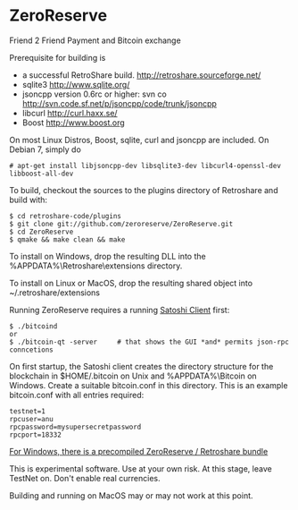 ZeroReserve
===========

Friend 2 Friend Payment and Bitcoin exchange

Prerequisite for building is
* a successful RetroShare build. http://retroshare.sourceforge.net/
* sqlite3 http://www.sqlite.org/
* jsoncpp version 0.6rc or higher: svn co http://svn.code.sf.net/p/jsoncpp/code/trunk/jsoncpp
* libcurl http://curl.haxx.se/
* Boost http://www.boost.org

On most Linux Distros, Boost, sqlite, curl and jsoncpp are included. On Debian 7, simply do

```
# apt-get install libjsoncpp-dev libsqlite3-dev libcurl4-openssl-dev libboost-all-dev
```

To build, checkout the sources to the plugins directory of Retroshare and build with:
```
$ cd retroshare-code/plugins
$ git clone git://github.com/zeroreserve/ZeroReserve.git
$ cd ZeroReserve
$ qmake && make clean && make
```

To install on Windows, drop the resulting DLL into the
%APPDATA%\Retroshare\extensions directory.

To install on Linux or MacOS, drop the resulting shared object into
~/.retroshare/extensions

Running ZeroReserve requires a running [Satoshi Client](https://bitcoin.org/en/download) first:
```
$ ./bitcoind
or
$ ./bitcoin-qt -server     # that shows the GUI *and* permits json-rpc conncetions

```
On first startup, the Satoshi client creates the directory structure for the blockchain in
$HOME/.bitcoin on Unix and %APPDATA%\Bitcoin on Windows. Create a suitable bitcoin.conf in
this directory. This is an example bitcoin.conf with all entries required:
```
testnet=1
rpcuser=anu
rpcpassword=mysupersecretpassword
rpcport=18332
```

[For Windows, there is a precompiled ZeroReserve / Retroshare bundle](https://mega.co.nz/#!MVIykABI!fFkRbtdOQDfrIKc0Kke2yfFpS6T17z7q6YxelQ6BJMc)


This is experimental software. Use at your own risk. At this stage, leave TestNet
on. Don't enable real currencies.

Building and running on MacOS may or may not work at this point. 
